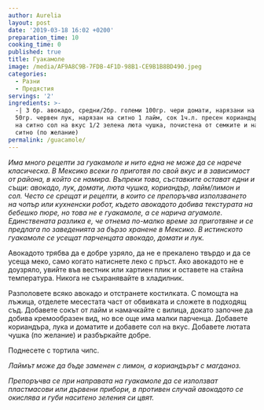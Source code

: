 ```yaml
---
author: Aurelia
layout: post
date: '2019-03-18 16:02 +0200'
preparation_time: 10
cooking_time: 0
published: true
title: Гуакамоле
image: /media/AF9A8C9B-7FDB-4F1D-98B1-CE9B1B8BD490.jpeg
categories:
  - Разни
  - Предястия
servings: '2'
ingredients: >-
  -| 3 бр. авокадо, средни/2бр. големи 100гр. чери домати, нарязани на дребно
  50гр. червен лук, нарязан на ситно 1 лайм, сок 1ч.л. пресен кориандър, нарязан
  на ситно сол на вкус 1/2 зелена люта чушка, почистена от семките и нарязана на
  ситно (по желание)
permalink: /guacamole/
---
```

_Има много рецепти за гуакамоле и нито една не може да се нарече класическа. В Мексико всеки го приготвя по свой вкус и в зависимост от района, в който се намира. Въпреки това, съставките остават едни и същи: авокадо, лук, домати, люта чушка, кориандър, лайм/лимон и сол.
Често се срещат и рецепти, в които се препоръчва използването на чопър или кухненски робот, където авокадото добива текстурата на бебешко пюре, но това не е гуакамоле, а се нарича агуамоле. Единствената разлика е, че отнема по-малко време за приготвяне и се предлага по заведенията за бързо хранене в Мексико. В истинското гуакамоле се усещат парченцата авокадо, домати и лук._

Авокадото трябва да е добре узряло, да не е прекалено твърдо и да се усеща меко, само когато натиснете леко с пръст. Ако авокадото не е доузряло, увийте във вестник или хартиен плик и оставете на стайна температура. Никога не съхранявайте в хладилник.


Разполовете всяко авокадо и отстранете костилката. С помощта на лъжица, отделете месестата част от обвивката и сложете в подходящ съд. Добавете сокът от лайм и намачкайте с вилица, докато започне да добива кремообразен вид, но все още има малки парченца. Добавете кориандъра, лука и доматите и добавете сол на вкус. Добавете лютата чушка (по желание) и разбъркайте добре.

Поднесете с тортила чипс.

_Лаймът може да бъде заменен с лимон, а кориандърът с магданоз._

_Препоръчва се при направата на гуакамоле да се използват пластмасови или дървени прибори, в противен случай авокадото се окислява и губи наситено зеления си цвят._
